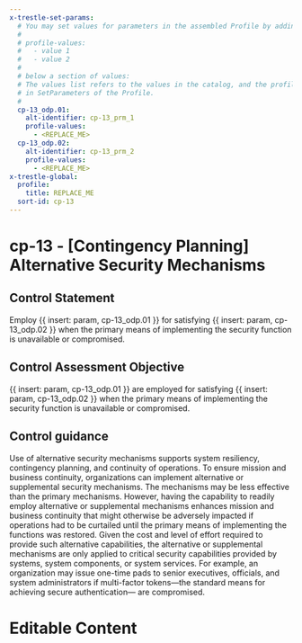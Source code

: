 ```yaml
---
x-trestle-set-params:
  # You may set values for parameters in the assembled Profile by adding
  #
  # profile-values:
  #   - value 1
  #   - value 2
  #
  # below a section of values:
  # The values list refers to the values in the catalog, and the profile-values represent values
  # in SetParameters of the Profile.
  #
  cp-13_odp.01:
    alt-identifier: cp-13_prm_1
    profile-values:
      - <REPLACE_ME>
  cp-13_odp.02:
    alt-identifier: cp-13_prm_2
    profile-values:
      - <REPLACE_ME>
x-trestle-global:
  profile:
    title: REPLACE_ME
  sort-id: cp-13
---
```


# cp-13 - \[Contingency Planning\] Alternative Security Mechanisms

## Control Statement

Employ {{ insert: param, cp-13_odp.01 }} for satisfying {{ insert: param, cp-13_odp.02 }} when the primary means of implementing the security function is unavailable or compromised.

## Control Assessment Objective

{{ insert: param, cp-13_odp.01 }} are employed for satisfying {{ insert: param, cp-13_odp.02 }} when the primary means of implementing the security function is unavailable or compromised.

## Control guidance

Use of alternative security mechanisms supports system resiliency, contingency planning, and continuity of operations. To ensure mission and business continuity, organizations can implement alternative or supplemental security mechanisms. The mechanisms may be less effective than the primary mechanisms. However, having the capability to readily employ alternative or supplemental mechanisms enhances mission and business continuity that might otherwise be adversely impacted if operations had to be curtailed until the primary means of implementing the functions was restored. Given the cost and level of effort required to provide such alternative capabilities, the alternative or supplemental mechanisms are only applied to critical security capabilities provided by systems, system components, or system services. For example, an organization may issue one-time pads to senior executives, officials, and system administrators if multi-factor tokens—the standard means for achieving secure authentication— are compromised.

# Editable Content

<!-- Make additions and edits below -->
<!-- The above represents the contents of the control as received by the profile, prior to additions. -->
<!-- If the profile makes additions to the control, they will appear below. -->
<!-- The above markdown may not be edited but you may edit the content below, and/or introduce new additions to be made by the profile. -->
<!-- If there is a yaml header at the top, parameter values may be edited. Use --set-parameters to incorporate the changes during assembly. -->
<!-- The content here will then replace what is in the profile for this control, after running profile-assemble. -->
<!-- The current profile has no added parts for this control, but you may add new ones here. -->
<!-- Each addition must have a heading either of the form ## Control my_addition_name -->
<!-- or ## Part a. (where the a. refers to one of the control statement labels.) -->
<!-- "## Control" parts are new parts added after the statement part. -->
<!-- "## Part" parts are new parts added into the top-level statement part with that label. -->
<!-- Subparts may be added with nested hash levels of the form ### My Subpart Name -->
<!-- underneath the parent ## Control or ## Part being added -->
<!-- See https://ibm.github.io/compliance-trestle/tutorials/ssp_profile_catalog_authoring/ssp_profile_catalog_authoring for guidance. -->
